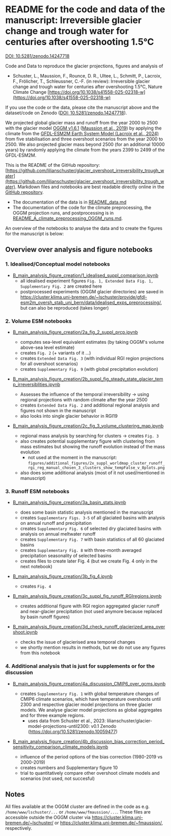 # README for the code and data of the manuscript: Irreversible glacier change and trough water for centuries after overshooting 1.5°C

[DOI: 10.5281/zenodo.14247718](https://doi.org/10.5281/zenodo.14247718)

Code and Data to reproduce the glacier projections, figures and analysis of 
- Schuster, L., Maussion, F., Rounce, D. R., Ultee, L., Schmitt, P.,  Lacroix, F., Frölicher, T., Schleussner, C.-F. (in review): Irreversible glacier change and trough water for centuries after overshooting 1.5°C, Nature Climate Change [https://doi.org/10.1038/s41558-025-02318-w](https://doi.org/10.1038/s41558-025-02318-w)

If you use the code or the data, please cite the manuscript above and the dataset/code on Zenodo ([DOI: 10.5281/zenodo.14247718](https://doi.org/10.5281/zenodo.14247718)). 

We projected global glacier mass and runoff from the year 2000 to 2500 with the glacier model [OGGM v1.6.1](https://doi.org/10.5281/zenodo.8287580) ([Maussion et al., 2019](https://www.geosci-model-dev.net/12/909/2019/)) by applying the climate from the [GFDL-ESM2M Earth System Model (Lacroix et al., 2024)](https://doi.org/10.1029/2024EF004862) from five stabilisation and three overshoot scenarios from the year 2000 to 2500. We also projected glacier mass beyond 2500 (for an additional 10000 years) by randomly applying the climate from the years 2399 to 2499 of the GFDL-ESM2M. 

This is the README of the GitHub repository: [https://github.com/lilianschuster/glacier_overshoot_irreversibility_trough_water](https://github.com/lilianschuster/glacier_overshoot_irreversibility_trough_water). Markdown files and notebooks are best readable directly online in the [GitHub repository](https://github.com/lilianschuster/glacier_overshoot_irreversibility_trough_water).

- The documentation of the data is in [README_data.md](README_data.md)
- The documentation of the code for the climate preprocessing, the OGGM projection runs, and postprocessing is in [README_A_climate_preprocessing_OGGM_runs.md](README_A_climate_preprocessing_OGGM_runs.md). 

An overview of the notebooks to analyse the data and to create the figures for the manuscript is below:

## Overview over analysis and figure notebooks

### 1. Idealised/Conceptual model notebooks

- [B_main_analysis_figure_creation/1_idealised_suppl_comparison.ipynb](B_main_analysis_figure_creation/1_idealised_suppl_comparison.ipynb)
    - all idealised experiment figures `Fig. 1, Extended Data Fig. 1, Supplementary Fig. 2` are created here
    - postprocessed experiments (OGGM glacier directories) are saved in https://cluster.klima.uni-bremen.de/~lschuster/provide/gfdl-esm2m_oversh_stab_uni_bern/data/idealised_exps_preprocessing/, but can also be reproduced (takes longer) 
    

### 2. Volume ESM notebooks
  
- [B_main_analysis_figure_creation/2a_fig_2_suppl_prcp.ipynb](B_main_analysis_figure_creation/2a_fig_2_suppl_prcp.ipynb)
    - computes sea-level equivalent estimates (by taking OGGM's volume above-sea level estimate)
    - creates `Fig. 2` (+ variants of it ...)
    - creates `Extended Data Fig. 3` (with individual RGI region projections for all overshoot scenarios)
    - creates `Supplementary Fig. 9` (with global precipitation evolution)

- [B_main_analysis_figure_creation/2b_suppl_fig_steady_state_glacier_temp_irreversiblities.ipynb](B_main_analysis_figure_creation/2b_suppl_fig_steady_state_glacier_temp_irreversiblities.ipynb)
    - Assesses the influence of the temporal irreversibility -> using regional projections with random climate after the year 2500
    - creates `Extended Data Fig. 2` and additional regional analysis and figures not shown in the manuscript
    - also looks into single glacier behavior in RGI19
        

- [B_main_analysis_figure_creation/2c_fig_3_volume_clustering_map.ipynb](B_main_analysis_figure_creation/2c_fig_3_volume_clustering_map.ipynb) 
    - regional mass analysis by searching for clusters -> creates `Fig. 3`
    - also creates potential supplementary figure with clustering from mass estimates but showing the runoff evolution instead of the mass evolution
        - not used at the moment in the manuscript: `figures/additional_figures/2x_suppl_worldmap_cluster_runoff_rgi_reg_manual_chosen_3_clusters_show_tempFalse_v_8plots.png`
    - also does some additional analysis (most of it not used/mentioned in manuscript)
    
### 3. Runoff ESM notebooks 
 
- [B_main_analysis_figure_creation/3a_basin_stats.ipynb](B_main_analysis_figure_creation/3a_basin_stats.ipynb)  
    - does some basin statistic analysis mentioned in the manuscript 
    - creates `Supplementary Figs. 3-5` of all glaciated basins with analysis on annual runoff and precipitation 
    - creates `Supplementary Fig. 6` of selected dry glaciated basins with analysis on annual meltwater runoff
    - creates `Supplementary Fig. 7` with basin statistics of all 60 glaciated basins
    - creates `Supplementary Fig. 8` with three-month averaged precipitation seasonality of selected basins     
    - creates files to create later Fig. 4 (but we create Fig. 4 only in the next notebook)
 
 - [B_main_analysis_figure_creation/3b_fig_4.ipynb](B_main_analysis_figure_creation/3b_fig_4.ipynb) 
     - creates `Fig. 4`

- [B_main_analysis_figure_creation/3c_suppl_fig_runoff_RGIregions.ipynb](B_main_analysis_figure_creation/3c_suppl_fig_runoff_RGIregions.ipynb)
    - creates additional figure with RGI region aggregated glacier runoff and near-glacier precipitation (not used anymore because replaced by basin runoff figures)
    
- [B_main_analysis_figure_creation/3d_check_runoff_glacierized_area_overshoot.ipynb](B_main_analysis_figure_creation/3d_check_runoff_glacierized_area_overshoot.ipynb)
    - checks the issue of glacierised area temporal changes 
    - we shortly mention results in methods, but we do not use any figures from this notebook

### 4. Additional analysis that is just for supplements or for the discussion

- [B_main_analysis_figure_creation/4a_discussion_CMIP6_over_gcms.ipynb](B_main_analysis_figure_creation/4a_discussion_CMIP6_over_gcms.ipynb) 
    - creates `Supplementary Fig. 1` with global temperature changes of CMIP6 climate scenarios, which have temperature overshoots until 2300 and respective glacier model projections on three glacier models. We analyse glacier model projections as global aggregates and for three example regions.
        - uses data from Schuster et al., 2023: lilianschuster/glacier-model-projections-until2300: v0.1 Zenodo (https://doi.org/10.5281/zenodo.10059477)
  
- [B_main_analysis_figure_creation/4b_discussion_bias_correction_period_sensitivity_comparison_climate_models.ipynb](B_main_analysis_figure_creation/4b_discussion_bias_correction_period_sensitivity_comparison_climate_models.ipynb)
    - influence of the period options of the bias correction (1980-2019 vs 2000-2019)
    - creates numbers and Supplementary figure 10
    - trial to quantitatively compare other overshoot climate models and scenarios (not used, not succesful)


## Notes
All files available at the OGGM cluster are defined in the code as e.g. `/home/www/lschuster/...` or `/home/www/fmaussion/...`. These files are accessible outside the OGGM cluster via https://cluster.klima.uni-bremen.de/~lschuster/ or https://cluster.klima.uni-bremen.de/~fmaussion/, respectively. 

